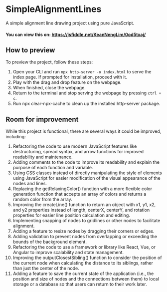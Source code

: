 # SimpleAlignmentLines
A simple alignment line drawing project using pure JavaScript.

#### You can view this on: https://jsfiddle.net/KeanNengLim/0od5txaj/

## How to preview
To preview the project, follow these steps:
1. Open your CLI and run `npx http-server -o index.html` to serve the index page. If prompted for installation, proceed with it.
2. Play with the drag and drop feature on the webpage.
3. When finished, close the webpage.
4. Return to the terminal and stop serving the webpage by pressing `ctrl + c`.
5. Run npx clear-npx-cache to clean up the installed http-server package.


## Room for improvement
While this project is functional, there are several ways it could be improved, including:
1. Refactoring the code to use modern JavaScript features like destructuring, spread syntax, and arrow functions for improved readability and maintenance.
2. Adding comments to the code to improve its readability and explain the purpose of each function and variable.
3. Using CSS classes instead of directly manipulating the style of elements using JavaScript for easier modification of the visual appearance of the nodes and lines.
4. Replacing the getRelaxingColor() function with a more flexible color generation function that accepts an array of colors and returns a random color from the array.
5. Improving the createLine() function to return an object with x1, y1, x2, and y2 properties instead of length, centerX, centerY, and rotation properties for easier line position calculation and editing.
6. Implementing snapping of nodes to gridlines or other nodes to facilitate alignment.
7. Adding a feature to resize nodes by dragging their corners or edges.
8. Adding validation to prevent nodes from overlapping or exceeding the bounds of the background element.
9. Refactoring the code to use a framework or library like React, Vue, or Angular to improve scalability and state management.
10. Improving the outputClosestSibling() function to consider the position of the current node when calculating the distance to its siblings, rather than just the center of the node.
11. Adding a feature to save the current state of the application (i.e., the position and size of nodes and the connections between them) to local storage or a database so that users can return to their work later.
